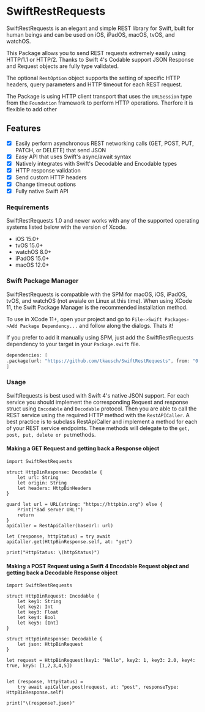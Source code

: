 # SwiftRestRequests
SwiftRestRequests is an elegant and simple REST library for Swift, built for human beings and can be used on iOS, iPadOS, macOS, tvOS, and watchOS.

This Package allows you to send REST requests extremely easily using HTTP/1.1 or HTTP/2. Thanks to Swift 4's Codable support JSON Response and Request objects are fully type validated.

The optional `RestOption` object supports the setting of specific HTTP headers, query parameters and HTTP timeout for each REST request.  

The Package is using HTTP client transport that uses the `URLSession` type from the `Foundation` framework to perform HTTP operations. Therfore it is flexible to add other 

## Features

- [x] Easily perform asynchronous REST networking calls (GET, POST, PUT, PATCH, or DELETE) that send JSON
- [x] Easy API that uses Swift's async/await syntax
- [x] Natively integrates with Swift's Decodable and Encodable types
- [x] HTTP response validation
- [x] Send custom HTTP headers
- [x] Change timeout options
- [x] Fully native Swift API

### Requirements

SwiftRestRequests 1.0 and newer works with any of the supported operating systems listed below with the version of Xcode.

- iOS 15.0+
- tvOS 15.0+
- watchOS 8.0+
- iPadOS 15.0+
- macOS 12.0+

### Swift Package Manager

SwiftRestRequests is compatible with the SPM for macOS, iOS, iPadOS, tvOS, and watchOS (not avaiale on Linux at this time). When using XCode 11, the Swift Package Manager is the recommended installation method.

To use in XCode 11+, open your project and go to ```File->Swift Packages->Add Package Dependency...``` and follow along the dialogs. Thats it!

If you prefer to add it manually using SPM, just add the SwiftRestRequests dependency to your target in your ```Package.swift``` file.

```swift
dependencies: [
.package(url: "https://github.com/tkausch/SwiftRestRequests", from: "0.9")
]
```

### Usage

SwiftRequests is best used with Swift 4's native JSON support. For each service you should implement the corresponding Request and response struct using `Encodable` and `Decodable` protocol. Then you are able to call the REST service using the required HTTP method with the `RestAPICaller`. A best practice is to subclass RestApiCaller and implement a method for each of your REST service endpoints. These methods will delegate to the `get, post, put, delete or put`methods. 


#### Making a GET Request and getting back a Response object

```
import SwiftRestRequests

struct HttpBinResponse: Decodable {
    let url: String
    let origin: String
    let headers: HttpBinHeaders
}

guard let url = URL(string: "https://httpbin.org") else {
    Print("Bad server URL!")
    return
}
apiCaller = RestApiCaller(baseUrl: url)

let (response, httpStatus) = try await apiCaller.get(HttpBinResponse.self, at: "get")

print("HttpStatus: \(httpStatus)")

```
#### Making a POST Request using a Swift 4 Encodable Request object and getting back a Decodable Response object


```
import SwiftRestRequests

struct HttpBinRequest: Encodable {
	let key1: String
	let key2: Int
	let key3: Float
	let key4: Bool
	let key5: [Int]
}
        
struct HttpBinResponse: Decodable {
	let json: HttpBinRequest
}

let request = HttpBinRequest(key1: "Hello", key2: 1, key3: 2.0, key4: true, key5: [1,2,3,4,5])
        
        
let (response, httpStatus) = 
	try await apiCaller.post(request, at: "post", responseType: HttpBinResponse.self)

print("\(response?.json)"

```


